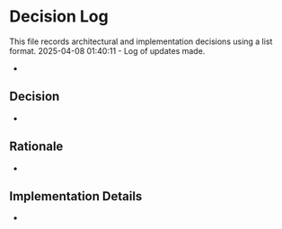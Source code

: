# Decision Log

This file records architectural and implementation decisions using a list format.
2025-04-08 01:40:11 - Log of updates made.

*

## Decision

*

## Rationale 

*

## Implementation Details

*